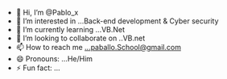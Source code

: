 - 👋 Hi, I’m @Pablo_x
- 👀 I’m interested in ...Back-end development & Cyber security
- 🌱 I’m currently learning ...VB.Net
- 💞️ I’m looking to collaborate on ..VB.net
- 📫 How to reach me ...paballo.School@gmail.com 
- 😄 Pronouns: ...He/Him
- ⚡ Fun fact: ...

<!---
Pabx11/Pabx11 is a ✨ special ✨ repository because its `README.md` (this file) appears on your GitHub profile.
You can click the Preview link to take a look at your changes.
--->
